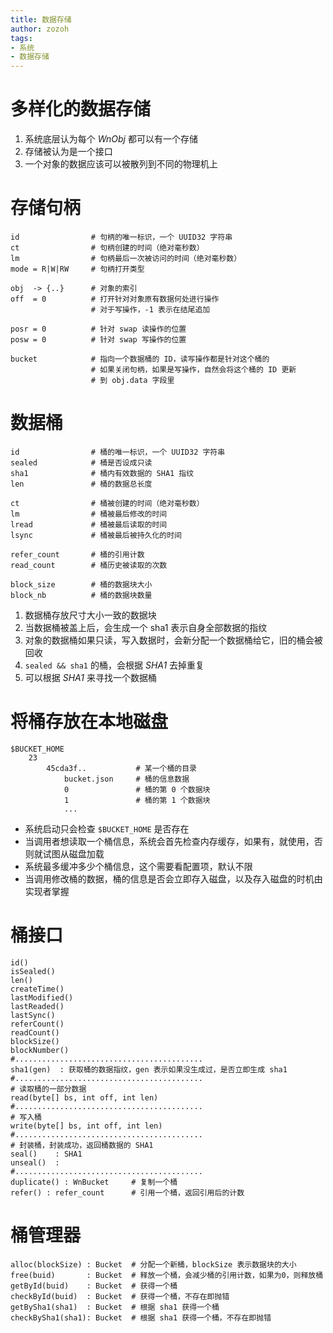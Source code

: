 ```yaml
---
title: 数据存储
author: zozoh
tags:
- 系统
- 数据存储
---
```


# 多样化的数据存储

1. 系统底层认为每个 *WnObj* 都可以有一个存储
2. 存储被认为是一个接口
3. 一个对象的数据应该可以被散列到不同的物理机上

# 存储句柄

```
id                # 句柄的唯一标识，一个 UUID32 字符串
ct                # 句柄创建的时间（绝对毫秒数）
lm                # 句柄最后一次被访问的时间（绝对毫秒数）
mode = R|W|RW     # 句柄打开类型

obj  -> {..}      # 对象的索引
off  = 0          # 打开针对对象原有数据何处进行操作
                  # 对于写操作，-1 表示在结尾追加

posr = 0          # 针对 swap 读操作的位置
posw = 0          # 针对 swap 写操作的位置

bucket            # 指向一个数据桶的 ID，读写操作都是针对这个桶的
                  # 如果关闭句柄，如果是写操作，自然会将这个桶的 ID 更新
                  # 到 obj.data 字段里
```

# 数据桶

```
id                # 桶的唯一标识，一个 UUID32 字符串
sealed            # 桶是否设成只读
sha1              # 桶内有效数据的 SHA1 指纹
len               # 桶的数据总长度

ct                # 桶被创建的时间（绝对毫秒数）
lm                # 桶被最后修改的时间
lread             # 桶被最后读取的时间
lsync             # 桶被最后被持久化的时间

refer_count       # 桶的引用计数
read_count        # 桶历史被读取的次数

block_size        # 桶的数据块大小
block_nb          # 桶的数据块数量
```

1. 数据桶存放尺寸大小一致的数据块
2. 当数据桶被盖上后，会生成一个 sha1 表示自身全部数据的指纹
3. 对象的数据桶如果只读，写入数据时，会新分配一个数据桶给它，旧的桶会被回收
4. `sealed && sha1` 的桶，会根据 *SHA1* 去掉重复
5. 可以根据 *SHA1* 来寻找一个数据桶

# 将桶存放在本地磁盘

```
$BUCKET_HOME
    23
        45cda3f..           # 某一个桶的目录
            bucket.json     # 桶的信息数据
            0               # 桶的第 0 个数据块
            1               # 桶的第 1 个数据块
            ...
```

* 系统启动只会检查 `$BUCKET_HOME` 是否存在
* 当调用者想读取一个桶信息，系统会首先检查内存缓存，如果有，就使用，否则就试图从磁盘加载
* 系统最多缓冲多少个桶信息，这个需要看配置项，默认不限
* 当调用修改桶的数据，桶的信息是否会立即存入磁盘，以及存入磁盘的时机由实现者掌握

# 桶接口

```
id()
isSealed()
len()
createTime()
lastModified()
lastReaded()
lastSync()
referCount()
readCount()
blockSize()
blockNumber()
#..........................................
sha1(gen)  : 获取桶的数据指纹，gen 表示如果没生成过，是否立即生成 sha1
#..........................................
# 读取桶的一部分数据
read(byte[] bs, int off, int len)
#..........................................
# 写入桶
write(byte[] bs, int off, int len)
#..........................................
# 封装桶，封装成功，返回桶数据的 SHA1
seal()    : SHA1
unseal()  : 
#..........................................
duplicate() : WnBucket     # 复制一个桶
refer() : refer_count      # 引用一个桶，返回引用后的计数
```

# 桶管理器

```
alloc(blockSize) : Bucket  # 分配一个新桶，blockSize 表示数据块的大小
free(buid)       : Bucket  # 释放一个桶，会减少桶的引用计数，如果为0，则释放桶
getById(buid)    : Bucket  # 获得一个桶
checkById(buid)  : Bucket  # 获得一个桶，不存在即抛错
getBySha1(sha1)  : Bucket  # 根据 sha1 获得一个桶
checkBySha1(sha1): Bucket  # 根据 sha1 获得一个桶，不存在即抛错
```











